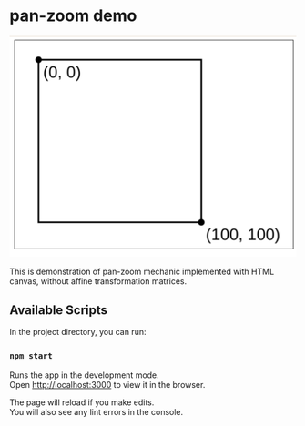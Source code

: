 # pan-zoom demo

![screenshot](public/screenshot.png)

This is demonstration of pan-zoom mechanic implemented with HTML canvas, without affine transformation matrices.

## Available Scripts

In the project directory, you can run:

### `npm start`

Runs the app in the development mode.\
Open [http://localhost:3000](http://localhost:3000) to view it in the browser.

The page will reload if you make edits.\
You will also see any lint errors in the console.


